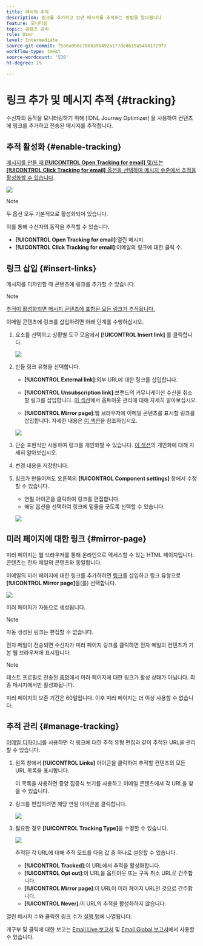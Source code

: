 ```yaml
---
title: 메시지 추적
description: 링크를 추가하고 보낸 메시지를 추적하는 방법을 알아봅니다
feature: 모니터링
topic: 콘텐츠 관리
role: User
level: Intermediate
source-git-commit: f5a6a9b6c786b39b492a177de0b19a54b81729f7
workflow-type: tm+mt
source-wordcount: '536'
ht-degree: 1%

---
```


# 링크 추가 및 메시지 추적 {#tracking}

수신자의 동작을 모니터링하기 위해 [!DNL Journey Optimizer] 을 사용하여 컨텐츠에 링크를 추가하고 전송된 메시지를 추적합니다.

## 추적 활성화 {#enable-tracking}

[메시지를 만들 때 **[!UICONTROL Open Tracking for email]** 및/또는 **[!UICONTROL Click Tracking for email]** 옵션을 선택하여 메시지 수준에서 추적을 활성화할 수 있습니다](create-message.md).

![](assets/message-tracking.png)

>[!NOTE]
>
>두 옵션 모두 기본적으로 활성화되어 있습니다.

이를 통해 수신자의 동작을 추적할 수 있습니다.
* **[!UICONTROL Open Tracking for email]**:열린 메시지.
* **[!UICONTROL Click Tracking for email]**:이메일의 링크에 대한 클릭 수.

## 링크 삽입 {#insert-links}

메시지를 디자인할 때 콘텐츠에 링크를 추가할 수 있습니다.

>[!NOTE]
>
>[추적이 활성화되면 메시지 콘텐츠에 포함된 모든 링크가 추적됩니다.](#enable-tracking)

이메일 콘텐츠에 링크를 삽입하려면 아래 단계를 수행하십시오.

1. 요소를 선택하고 상황별 도구 모음에서 **[!UICONTROL Insert link]** 를 클릭합니다.

   ![](assets/message-tracking-insert-link.png)

1. 만들 링크 유형을 선택합니다.

   * **[!UICONTROL External link]**:외부 URL에 대한 링크를 삽입합니다.

   * **[!UICONTROL Unsubscription link]**:브랜드의 커뮤니케이션 수신을 취소할 링크를 삽입합니다. [이 섹션](consent.md#opt-out-management)에서 옵트아웃 관리에 대해 자세히 알아보십시오.

   * **[!UICONTROL Mirror page]**:웹 브라우저에 이메일 콘텐츠를 표시할 링크를 삽입합니다. 자세한 내용은 [이 섹션](#mirror-page)을 참조하십시오.

   ![](assets/message-tracking-links.png)

1. 단순 표현식만 사용하여 링크를 개인화할 수 있습니다. [이 섹션](personalization/personalization-syntax.md)의 개인화에 대해 자세히 알아보십시오.

1. 변경 내용을 저장합니다.

1. 링크가 만들어져도 오른쪽의 **[!UICONTROL Component settings]** 창에서 수정할 수 있습니다.

   * 연필 아이콘을 클릭하여 링크를 편집합니다.
   * 해당 옵션을 선택하여 링크에 밑줄을 긋도록 선택할 수 있습니다.

   ![](assets/message-tracking-link-settings.png)

## 미러 페이지에 대한 링크 {#mirror-page}

미러 페이지는 웹 브라우저를 통해 온라인으로 액세스할 수 있는 HTML 페이지입니다. 콘텐츠는 전자 메일의 콘텐츠와 동일합니다.

이메일의 미러 페이지에 대한 링크를 추가하려면 [링크](#insert-links)를 삽입하고 링크 유형으로 **[!UICONTROL Mirror page]**&#x200B;을(를) 선택합니다.

![](assets/message-tracking-mirror-page.png)

미러 페이지가 자동으로 생성됩니다.

>[!NOTE]
>
>자동 생성된 링크는 편집할 수 없습니다.

전자 메일이 전송되면 수신자가 미러 페이지 링크를 클릭하면 전자 메일의 컨텐츠가 기본 웹 브라우저에 표시됩니다.

>[!NOTE]
>
>테스트 프로필로 전송된 [증명](preview.md#send-proofs)에서 미러 페이지에 대한 링크가 활성 상태가 아닙니다. 최종 메시지에서만 활성화됩니다.

미러 페이지의 보존 기간은 60일입니다. 이후 미러 페이지는 더 이상 사용할 수 없습니다.

## 추적 관리 {#manage-tracking}

[이메일 디자이너](create-email-content.md)를 사용하면 각 링크에 대한 추적 유형 편집과 같이 추적된 URL을 관리할 수 있습니다.

1. 왼쪽 창에서 **[!UICONTROL Links]** 아이콘을 클릭하여 추적할 컨텐츠의 모든 URL 목록을 표시합니다.

   이 목록을 사용하면 중앙 집중식 보기를 사용하고 이메일 콘텐츠에서 각 URL을 찾을 수 있습니다.

1. 링크를 편집하려면 해당 연필 아이콘을 클릭합니다.

   ![](assets/message-tracking-edit-links.png)

1. 필요한 경우 **[!UICONTROL Tracking Type]**&#x200B;을 수정할 수 있습니다.


   ![](assets/message-tracking-edit-a-link.png)

   추적된 각 URL에 대해 추적 모드를 다음 값 중 하나로 설정할 수 있습니다.

   * **[!UICONTROL Tracked]**:이 URL에서 추적을 활성화합니다.
   * **[!UICONTROL Opt out]**:이 URL을 옵트아웃 또는 구독 취소 URL로 간주합니다.
   * **[!UICONTROL Mirror page]**:이 URL이 미러 페이지 URL인 것으로 간주합니다.
   * **[!UICONTROL Never]**:이 URL의 추적을 활성화하지 않습니다.  <!--This information is saved: if the URL appears again in a future message, its tracking is automatically deactivated.-->

열린 메시지 수와 클릭한 링크 수가 [실행 탭](message-monitoring.md)에 나열됩니다.

개구부 및 클릭에 대한 보고는 [Email Live 보고서](reports/email-live-report.md) 및 [Email Global 보고서](reports/email-global-report.md)에서 사용할 수 있습니다.


